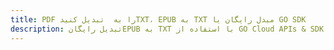 ---title: PDF را به  تبدیل کنیدTXT، EPUB به TXT مبدل رایگان یا GO SDKdescription: تبدیل رایگانEPUB به TXT با استفاده از GO Cloud APIs & SDK همچنین اسناد PDF را در Cloud ایجاد، ویرایش و رندر کنید.---